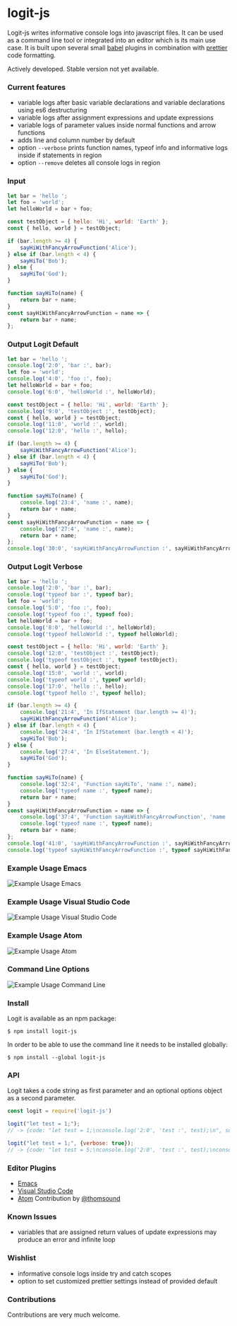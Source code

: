 # logit-js

Logit-js writes informative console logs into javascript files. It can
be used as a command line tool or integrated into an editor which is
its main use case. It is built upon several small [babel](https://github.com/babel/babel) plugins in
combination with [prettier](https://github.com/prettier/prettier) code formatting.

Actively developed. Stable version not yet available.

### Current features

- variable logs after basic variable declarations and variable declarations using es6 destructuring
- variable logs after assignment expressions and update expressions
- variable logs of parameter values inside normal functions and arrow functions
- adds line and column number by default
- option `--verbose` prints function names, typeof info and
  informative logs inside if statements in region
- option `--remove` deletes all console logs in region

### Input

```js
let bar = 'hello ';
let foo = 'world';
let helloWorld = bar + foo;

const testObject = { hello: 'Hi', world: 'Earth' };
const { hello, world } = testObject;

if (bar.length >= 4) {
    sayHiWithFancyArrowFunction('Alice');
} else if (bar.length < 4) {
    sayHiTo('Bob');
} else {
    sayHiTo('God');
}

function sayHiTo(name) {
    return bar + name;
}
const sayHiWithFancyArrowFunction = name => {
    return bar + name;
};
```

### Output Logit Default

```js
let bar = 'hello ';
console.log('2:0', 'bar :', bar);
let foo = 'world';
console.log('4:0', 'foo :', foo);
let helloWorld = bar + foo;
console.log('6:0', 'helloWorld :', helloWorld);

const testObject = { hello: 'Hi', world: 'Earth' };
console.log('9:0', 'testObject :', testObject);
const { hello, world } = testObject;
console.log('11:0', 'world :', world);
console.log('12:0', 'hello :', hello);

if (bar.length >= 4) {
    sayHiWithFancyArrowFunction('Alice');
} else if (bar.length < 4) {
    sayHiTo('Bob');
} else {
    sayHiTo('God');
}

function sayHiTo(name) {
    console.log('23:4', 'name :', name);
    return bar + name;
}
const sayHiWithFancyArrowFunction = name => {
    console.log('27:4', 'name :', name);
    return bar + name;
};
console.log('30:0', 'sayHiWithFancyArrowFunction :', sayHiWithFancyArrowFunction);
```

### Output Logit Verbose

```js
let bar = 'hello ';
console.log('2:0', 'bar :', bar);
console.log('typeof bar :', typeof bar);
let foo = 'world';
console.log('5:0', 'foo :', foo);
console.log('typeof foo :', typeof foo);
let helloWorld = bar + foo;
console.log('8:0', 'helloWorld :', helloWorld);
console.log('typeof helloWorld :', typeof helloWorld);

const testObject = { hello: 'Hi', world: 'Earth' };
console.log('12:0', 'testObject :', testObject);
console.log('typeof testObject :', typeof testObject);
const { hello, world } = testObject;
console.log('15:0', 'world :', world);
console.log('typeof world :', typeof world);
console.log('17:0', 'hello :', hello);
console.log('typeof hello :', typeof hello);

if (bar.length >= 4) {
    console.log('21:4', 'In IfStatement (bar.length >= 4)');
    sayHiWithFancyArrowFunction('Alice');
} else if (bar.length < 4) {
    console.log('24:4', 'In IfStatement (bar.length < 4)');
    sayHiTo('Bob');
} else {
    console.log('27:4', 'In ElseStatement.');
    sayHiTo('God');
}

function sayHiTo(name) {
    console.log('32:4', 'Function sayHiTo', 'name :', name);
    console.log('typeof name :', typeof name);
    return bar + name;
}
const sayHiWithFancyArrowFunction = name => {
    console.log('37:4', 'Function sayHiWithFancyArrowFunction', 'name :', name);
    console.log('typeof name :', typeof name);
    return bar + name;
};
console.log('41:0', 'sayHiWithFancyArrowFunction :', sayHiWithFancyArrowFunction);
console.log('typeof sayHiWithFancyArrowFunction :', typeof sayHiWithFancyArrowFunction);
```

### Example Usage Emacs

![Example Usage Emacs](samples/readme/logit-emacs3.gif)

### Example Usage Visual Studio Code

![Example Usage Visual Studio Code](samples/readme/logit-vscode1.gif)

### Example Usage Atom

![Example Usage Atom](samples/readme/logit-atom1.gif)

### Command Line Options

![Example Usage Command Line](samples/readme/command_line.png)

### Install

Logit is available as an npm package:

```
$ npm install logit-js
```

In order to be able to use the command line it needs to be installed globally:

```
$ npm install --global logit-js
```

### API

Logit takes a code string as first parameter and an optional options
object as a second parameter.

```js
const logit = require('logit-js')

logit("let test = 1;");
// -> {code: "let test = 1;\nconsole.log('2:0', 'test :', test);\n", success: true}

logit("let test = 1;", {verbose: true});
// -> {code: "let test = 5;\nconsole.log('2:0', 'test :', test);\nconsole.log('typeof test :', typeof test);\n"", success: true}

```

### Editor Plugins
- [Emacs](emacs-plugin)
- [Visual Studio Code](vscode-plugin/logit)
- [Atom](atom-plugin/logit) Contribution by [@thomsound](https://github.com/thomsound/)

### Known Issues
- variables that are assigned return values of update expressions may produce an error and
  infinite loop
  
### Wishlist
- informative console logs inside try and catch scopes
- option to set customized prettier settings instead of provided default

### Contributions
Contributions are very much welcome.

